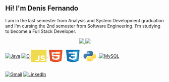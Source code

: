 ## Hi! I'm Denis Fernando

I am in the last semester from Analysis and System Development graduation and I'm cursing the 2nd semester from Software Engineering. I'm studying to become a Full Stack Developer.

<div align="center">
  <a href="https://github.com/DenFerOli">
  <img height="140em" src="https://github-readme-stats.vercel.app/api?username=denferoli&show_icons=true&theme=dark&include_all_commits=true&count_private=true"/>
  <img height="140em" src="https://github-readme-stats.vercel.app/api/top-langs/?username=denferoli&layout=compact&langs_count=7&theme=dark"/>
</div>
<div style="display: inline_block"><br>
  <img align="center" alt="Java" height="40" width="50" src="https://cdn.jsdelivr.net/gh/devicons/devicon/icons/java/java-original.svg" title="Java" />
  <img align="center" alt="C" height="40" width="50" src="https://cdn.jsdelivr.net/gh/devicons/devicon/icons/c/c-original.svg" title="C" />
  <img align="center" alt="JavaScript" height="40" width="50" src="https://raw.githubusercontent.com/devicons/devicon/master/icons/javascript/javascript-plain.svg" title="JavaScript">
  <img align="center" alt="HTML" height="40" width="50" src="https://raw.githubusercontent.com/devicons/devicon/master/icons/html5/html5-original.svg" title="HTML">
  <img align="center" alt="CSS" height="40" width="50" src="https://raw.githubusercontent.com/devicons/devicon/master/icons/css3/css3-original.svg" title="CSS">
  <img align="center" alt="Python" height="40" width="50" src="https://raw.githubusercontent.com/devicons/devicon/master/icons/python/python-original.svg" title="Python">
  <img align="center" alt="MySQL" height="40" width="50" src="https://cdn.jsdelivr.net/gh/devicons/devicon/icons/mysql/mysql-original.svg" title="MySQL" />
</div>
  
  ##
 
<div>  	
  <a href = "mailto:deniferoli@gmail.com"><img src="https://img.shields.io/badge/-Gmail-%23333?style=for-the-badge&logo=gmail&logoColor=white" target="_blank" title="Gmail"></a>
  <a href="https://www.linkedin.com/in/denis-fer-oli/" target="_blank"><img src="https://img.shields.io/badge/-LinkedIn-%230077B5?style=for-the-badge&logo=linkedin&logoColor=white" target="_blank" title="LinkedIn"></a> 

</div>
